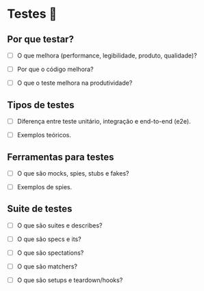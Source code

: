 # Testes :penguin:

## Por que testar?
- [ ] O que melhora (performance, legibilidade, produto, qualidade)?
- [ ] Por que o código melhora?
- [ ] O que o teste melhora na produtividade?


## Tipos de testes
- [ ] Diferença entre teste unitário, integração e end-to-end (e2e).
- [ ] Exemplos teóricos.


## Ferramentas para testes
- [ ] O que são mocks, spies, stubs e fakes?
- [ ] Exemplos de spies.


## Suite de testes
- [ ] O que são suites e describes?
- [ ] O que são specs e its?
- [ ] O que são spectations?
- [ ] O que são matchers?
- [ ] O que são setups e teardown/hooks?

